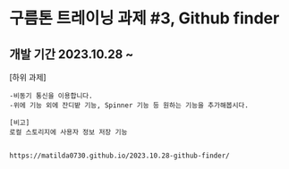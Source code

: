 # 구름톤 트레이닝 과제 #3, Github finder

## 개발 기간 2023.10.28 ~

[하위 과제]

```-자바스크립트 OOP를 이용해서 구현합니다.
-비동기 통신을 이용합니다.
-위에 기능 외에 잔디밭 기능, Spinner 기능 등 원하는 기능을 추가해봅시다. 

[비고]
로컬 스토리지에 사용자 정보 저장 기능


https://matilda0730.github.io/2023.10.28-github-finder/
